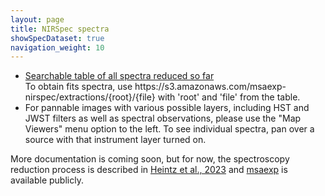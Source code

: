 ```yaml
---
layout: page
title: NIRSpec spectra
showSpecDataset: true
navigation_weight: 10
---
```


<ul>
    <li><a href="https://s3.amazonaws.com/msaexp-nirspec/extractions/nirspec_graded.html">Searchable table of all spectra reduced so far</a></li>
    To obtain fits spectra, use https://s3.amazonaws.com/msaexp-nirspec/extractions/{root}/{file} with 'root' and 'file' from the table.
    <li>For pannable images with various possible layers, including HST and JWST filters as well as spectral observations, please use the "Map Viewers" menu option to the left. To see individual spectra, pan over a source with that instrument layer turned on.</li>
    
</ul>

More documentation is coming soon, but for now, the spectroscopy reduction process is described in <a href="https://ui.adsabs.harvard.edu/abs/2023arXiv230600647H/abstract">Heintz et al., 2023</a> and <a href="https://github.com/gbrammer/msaexp">msaexp</a> is available publicly.